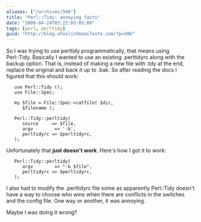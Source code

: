 ```yaml
---
aliases: ["/archives/586"]
title: "Perl::Tidy: annoying facts"
date: "2009-04-24T03:22:03-05:00"
tags: [perl, perltidy]
guid: "http://blog.afoolishmanifesto.com/?p=586"
---
```

So I was trying to use perltidy programmatically, that means using Perl::Tidy. Basically I wanted to use an existing .perltidyrc along with the backup option. That is, instead of making a new file with .tdy at the end, replace the original and back it up to .bak. So after reading the docs I figured that this should work:

       use Perl::Tidy ();
       use File::Spec;

       my $file = File::Spec->catfile( $dir,
          $filename );

       Perl::Tidy::perltidy(
          source     => $file,
          argv        => '-b',
          perltidyrc => $perltidyrc,
       );

Unfortunately that **just doesn't work**. Here's how I got it to work:

       Perl::Tidy::perltidy(
          argv        => "-b $file",
          perltidyrc => $perltidyrc,
       );

I also had to modify the .perltidyrc file some as apparently Perl::Tidy doesn't have a way to choose who wins when there are conflicts in the switches and the config file. One way or another, it was annoying.

Maybe I was doing it wrong?
